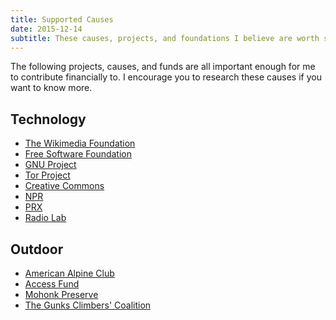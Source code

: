 ```yaml
---
title: Supported Causes
date: 2015-12-14
subtitle: These causes, projects, and foundations I believe are worth supporting both with time and money.
---
```


The following projects, causes, and funds are all important enough for me to contribute financially to.
I encourage you to research these causes if you want to know more.

## Technology ##

* [The Wikimedia Foundation](https://wikimediafoundation.org)
* [Free Software Foundation](https://fsf.org)
* [GNU Project](https://www.gnu.org)
* [Tor Project](https://www.torproject.org)
* [Creative Commons](https://creativecommons.org/)
* [NPR](http://www.npr.org)
* [PRX](https://www.prx.org)
* [Radio Lab](http://www.radiolab.org)

## Outdoor ##

* [American Alpine Club](https://www.americanalpineclub.org)
* [Access Fund](https://www.accessfund.org)
* [Mohonk Preserve](http://www.mohonkpreserve.org)
* [The Gunks Climbers' Coalition](http://gunksclimbers.org)
